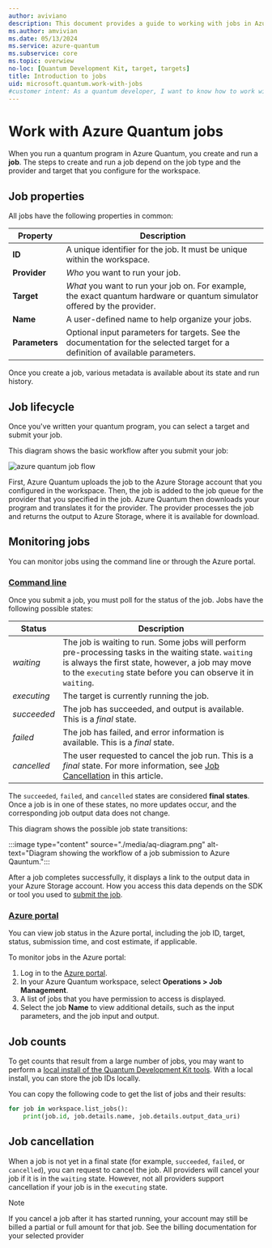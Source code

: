 ```yaml
---
author: aviviano
description: This document provides a guide to working with jobs in Azure Quantum, including properties, lifecycle, and monitoring. 
ms.author: amvivian
ms.date: 05/13/2024
ms.service: azure-quantum
ms.subservice: core
ms.topic: overwiew
no-loc: [Quantum Development Kit, target, targets]
title: Introduction to jobs
uid: microsoft.quantum.work-with-jobs
#customer intent: As a quantum developer, I want to know how to work with jobs in Azure Quantum.
---
```


# Work with Azure Quantum jobs

When you run a quantum program in Azure Quantum,
you create and run a **job**. The steps to create and run a job depend on
the job type and the provider and target that you configure for the workspace.  

## Job properties

All jobs have the following properties in common:

|Property |Description|
|-----|----|
|**ID**|A unique identifier for the job. It must be unique within the workspace. |
|**Provider**| _Who_ you want to run your job.|
|**Target**| _What_ you want to run your job on. For example, the exact quantum hardware or quantum simulator offered by the provider. |
|**Name**|A user-defined name to help organize your jobs.|
|**Parameters**|Optional input parameters for targets. See the documentation for the selected target for a definition of available parameters.|

Once you create a job, various metadata is available about its state and run history.

## Job lifecycle

Once you've written your quantum program, you can select a target and submit your job.

This diagram shows the basic workflow after you submit your job:

![azure quantum job flow](~/media/azure-quantum-flow-diagram.png)

First, Azure Quantum uploads the job to the Azure Storage account that you configured in the workspace. Then, the job is added to the job queue for the provider that you specified in the job. Azure Quantum then downloads your program and translates it for the provider. The provider processes the job and returns the output to Azure Storage, where it is available for download. 

## Monitoring jobs

You can monitor jobs using the command line or through the Azure portal.

### [Command line](#tab/tabid-mdline)

Once you submit a job, you must poll for the status of the job. Jobs have
the following possible states:

|Status|Description|
|---|---|
|*waiting*|The job is waiting to run. Some jobs will perform  pre-processing tasks in the waiting state. `waiting` is always the first state, however, a job may move to the `executing` state before you can observe it in `waiting`.   |
|*executing*|The target is currently running the job.   |
|*succeeded*|The job has succeeded, and output is available. This is a *final* state. |
|*failed*|The job has failed, and error information is available. This is a *final* state.|
|*cancelled*|The user requested to cancel the job run. This is a *final* state. For more information, see [Job Cancellation](#job-cancellation) in this article.|

The `succeeded`, `failed`, and `cancelled` states are considered **final states**. Once a job is in one of these states, no more updates occur, and the corresponding job output data does not change.

This diagram shows the possible job state transitions:

:::image type="content" source="./media/aq-diagram.png" alt-text="Diagram showing the workflow of a job submission to Azure Qauntum.":::


After a job completes successfully, it displays a link to the output data in your Azure Storage account. How you access this data depends on the SDK or tool you used to [submit the job](xref:microsoft.quantum.submit-jobs).

### [Azure portal](#tab/tabid-portal)

You can view job status in the Azure portal, including the job ID, target, status, submission time, and cost estimate, if applicable.

To monitor jobs in the Azure portal:

1. Log in to the [Azure portal](https://portal.azure).
1. In your Azure Quantum workspace, select **Operations > Job Management**.
1. A list of jobs that you have permission to access is displayed. 
1. Select the job **Name** to view additional details, such as the input parameters, and the job input and output. 

## Job counts

To get counts that result from a large number of jobs, you may want to perform a [local install of the Quantum Development Kit tools](xref:microsoft.quantum.install-qdk.overview). With a local install, you can store the job IDs locally. 

You can copy the following code to get the list of jobs and their results:

```python
for job in workspace.list_jobs():
    print(job.id, job.details.name, job.details.output_data_uri)
```

## Job cancellation

When a job is not yet in a final state (for example, `succeeded`, `failed`, or `cancelled`), you can request to cancel the job. All providers will cancel your job if it is in the `waiting` state. However, not all providers support cancellation if your job is in the `executing` state.

> [!NOTE]
>If you cancel a job after it has started running, your account may still be billed a
partial or full amount for that job. See the billing documentation for
your selected provider


